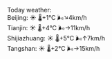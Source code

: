 Today weather:  
Beijing: ☀️   🌡️+1°C 🌬️↘4km/h  
Tianjin: ☀️   🌡️+4°C 🌬️→11km/h  
Shijiazhuang: ☀️   🌡️+5°C 🌬️↑7km/h  
Tangshan: ☀️   🌡️+2°C 🌬️→15km/h  
